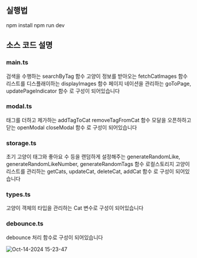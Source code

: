 ## 실행법
npm install
npm run dev

## 소스 코드 설명

### main.ts
검색을 수행하는 searchByTag 함수
고양이 정보를 받아오는 fetchCatImages 함수
리스트를 디스플래이하는 displayImages 함수
페이지 네이션을 관리하는 goToPage, updatePageIndicator 함수
로 구성이 되어있습니다
### modal.ts
태그를 더하고 제가하는 addTagToCat removeTagFromCat 함수
모달을 오픈하하고 닫는 openModal closeModal 함수
로 구성이 되어있습니다

### storage.ts
초기 고양이 태그와 좋아요 수 등을 랜덤하게 설정해주는 generateRandomLike, generateRandomLikeNumber, generateRandomTags 함수
로컬스토리지 고양이 리스트를 관리하는 getCats, updateCat, deleteCat, addCat 함수
로 구성이 되어있습니다

### types.ts
고양이 객체의 타입을 관리하는 Cat 변수로 구성이 되어있습니다

### debounce.ts
debounce 처리 함수로 구성이 되어있습니다</br>


![Oct-14-2024 15-23-47](https://github.com/user-attachments/assets/768c69e9-dd6f-41d3-95f5-dcce2dde34a4)


